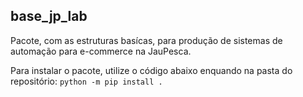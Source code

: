 ## base_jp_lab ##

Pacote, com as estruturas basícas, para produção de sistemas de automação para e-commerce na JauPesca.

Para instalar o pacote, utilize o código abaixo enquando na pasta do repositório:
``` python -m pip install . ```
